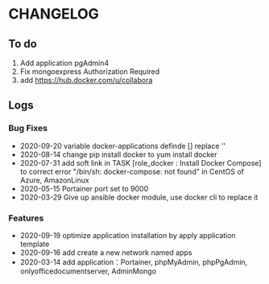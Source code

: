 # CHANGELOG

## To do

1. Add application pgAdmin4
2. Fix mongoexpress Authorization Required
3. add https://hub.docker.com/u/collabora

## Logs

### Bug Fixes

* 2020-09-20  variable docker-applications definde [] replace ''
* 2020-08-14  change pip install docker to yum install docker
* 2020-07-31  add soft link in TASK [role_docker : Install Docker Compose] to correct error "/bin/sh: docker-compose: not found" in CentOS of Azure, AmazonLinux
* 2020-05-15  Portainer port set to 9000
* 2020-03-29  Give up ansible docker module, use docker cli to replace it

### Features

* 2020-09-19  optimize application installation by apply application template
* 2020-09-16  add create a new network named apps
* 2020-03-14  add application：Portainer, phpMyAdmin, phpPgAdmin, onlyofficedocumentserver, AdminMongo
